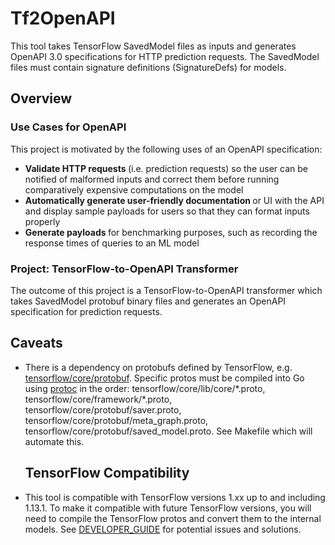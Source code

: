 # Tf2OpenAPI
This tool takes TensorFlow SavedModel files as inputs and generates OpenAPI 3.0 specifications for HTTP prediction requests. The SavedModel files must contain signature definitions (SignatureDefs) for models.

## Overview
### Use Cases for OpenAPI
This project is motivated by the following uses of an OpenAPI specification:
* <b> Validate HTTP requests </b> (i.e. prediction requests) so the user can be notified of malformed inputs and correct them before running comparatively expensive computations on the model 
* <b> Automatically generate user-friendly documentation </b> or UI with the API and display sample payloads for users so that they can format inputs properly
* <b> Generate payloads </b> for benchmarking purposes, such as recording the response times of queries to an ML model

### Project: TensorFlow-to-OpenAPI Transformer
The outcome of this project is a TensorFlow-to-OpenAPI transformer which takes SavedModel protobuf binary files and generates an OpenAPI specification for prediction requests.

## Caveats
* There is a dependency on protobufs defined by TensorFlow, e.g. [tensorflow/core/protobuf](https://github.com/tensorflow/tensorflow/tree/master/tensorflow/core/protobuf). Specific protos must be compiled into Go using [protoc](https://github.com/golang/protobuf/tree/master/protoc-gen-go) in the order: tensorflow/core/lib/core/\*.proto, tensorflow/core/framework/\*.proto, tensorflow/core/protobuf/saver.proto, tensorflow/core/protobuf/meta_graph.proto, tensorflow/core/protobuf/saved_model.proto. See Makefile which will automate this.  

  ## TensorFlow Compatibility
* This tool is compatible with TensorFlow versions 1.xx up to and including 1.13.1. To make it compatible with future TensorFlow versions, you will need to compile the TensorFlow protos and convert them to the internal models. See [DEVELOPER_GUIDE](DEVELOPER_GUIDE.md) for potential issues and solutions.
